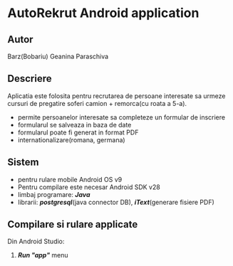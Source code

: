 # AutoRekrut Android application

## Autor
Barz(Bobariu) Geanina Paraschiva

## Descriere 
Aplicatia este folosita pentru recrutarea de persoane interesate sa urmeze cursuri de pregatire soferi camion + remorca(cu roata a 5-a).
- permite persoanelor interesate sa completeze un formular de inscriere
- formularul se salveaza in baza de date
- formularul poate fi generat in format PDF
- internationalizare(romana, germana)

## Sistem   
- pentru rulare mobile Android OS v9
- Pentru compilare este necesar Android SDK v28
- limbaj programare: ***Java***
- librarii: ***postgresql***(java connector DB), ***iText***(generare fisiere PDF) 

## Compilare si rulare applicate
Din Android Studio:
1. ***Run "app"*** menu

[home_page.jpg]: https://github.com/Geanina93/AutoRekrut2/blob/master/app/src/main/res/drawable-v24/homePage.jpg
[formular_inscriere.jpg]: https://github.com/Geanina93/AutoRekrut2/blob/master/app/src/main/res/drawable-v24/formularInscriere.jpg
